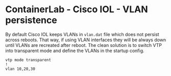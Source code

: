 # ContainerLab - Cisco IOL - VLAN persistence

By default Cisco IOL keeps VLANs in `vlan.dat` file which does not persist across reboots. That way, if using VLAN interfaces they will be always down until VLANs are recreated after reboot. The clean solution is to switch VTP into transparent mode and define the VLANs in the startup config.

```
vtp mode transparent
!
vlan 10,20,30
```
